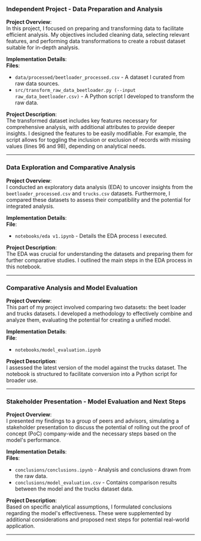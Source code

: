 
### Independent Project - Data Preparation and Analysis

**Project Overview**:  
In this project, I focused on preparing and transforming data to facilitate efficient analysis. My objectives included cleaning data, selecting relevant features, and performing data transformations to create a robust dataset suitable for in-depth analysis.

**Implementation Details**:  
**Files**:  
- `data/processed/beetloader_processed.csv` - A dataset I curated from raw data sources.  
- `src/transform_raw_data_beetloader.py (--input raw_data_beetloader.csv)` - A Python script I developed to transform the raw data.

**Project Description**:  
The transformed dataset includes key features necessary for comprehensive analysis, with additional attributes to provide deeper insights. I designed the features to be easily modifiable. For example, the script allows for toggling the inclusion or exclusion of records with missing values (lines 96 and 98), depending on analytical needs.

---

### Data Exploration and Comparative Analysis

**Project Overview**:  
I conducted an exploratory data analysis (EDA) to uncover insights from the `beetloader_processed.csv` and `trucks.csv` datasets. Furthermore, I compared these datasets to assess their compatibility and the potential for integrated analysis.

**Implementation Details**:  
**File**:  
- `notebooks/eda v1.ipynb` - Details the EDA process I executed.

**Project Description**:  
The EDA was crucial for understanding the datasets and preparing them for further comparative studies. I outlined the main steps in the EDA process in this notebook.

---

### Comparative Analysis and Model Evaluation

**Project Overview**:  
This part of my project involved comparing two datasets: the beet loader and trucks datasets. I developed a methodology to effectively combine and analyze them, evaluating the potential for creating a unified model.

**Implementation Details**:  
**File**:  
- `notebooks/model_evaluation.ipynb`

**Project Description**:  
I assessed the latest version of the model against the trucks dataset. The notebook is structured to facilitate conversion into a Python script for broader use.

---

### Stakeholder Presentation - Model Evaluation and Next Steps

**Project Overview**:  
I presented my findings to a group of peers and advisors, simulating a stakeholder presentation to discuss the potential of rolling out the proof of concept (PoC) company-wide and the necessary steps based on the model's performance.

**Implementation Details**:  
**Files**:  
- `conclusions/conclusions.ipynb` - Analysis and conclusions drawn from the raw data.
- `conclusions/model_evaluation.csv` - Contains comparison results between the model and the trucks dataset data.

**Project Description**:  
Based on specific analytical assumptions, I formulated conclusions regarding the model's effectiveness. These were supplemented by additional considerations and proposed next steps for potential real-world application.

---

